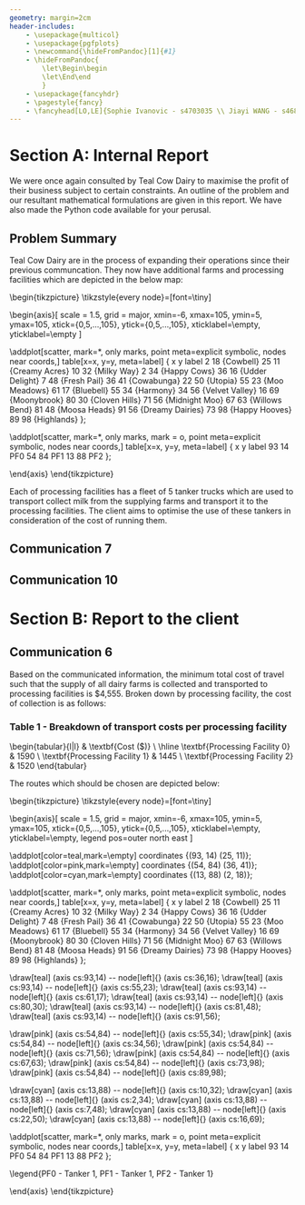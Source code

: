 ```yaml
---
geometry: margin=2cm
header-includes:
    - \usepackage{multicol}
    - \usepackage{pgfplots}
    - \newcommand{\hideFromPandoc}[1]{#1}
    - \hideFromPandoc{
        \let\Begin\begin
        \let\End\end
        }
    - \usepackage{fancyhdr}
    - \pagestyle{fancy}
    - \fancyhead[LO,LE]{Sophie Ivanovic - s4703035 \\ Jiayi WANG - s4682239}
---
```



# Section A: Internal Report
We were once again consulted by Teal Cow Dairy to maximise the profit of their business subject to certain constraints. An outline of the problem and our resultant mathematical formulations are given in this report. We have also made the Python code available for your perusal. 

## Problem Summary
Teal Cow Dairy are in the process of expanding their operations since their previous communcation. They now have additional farms and processing facilities which are depicted in the below map: 

\begin{tikzpicture}
\tikzstyle{every node}=[font=\tiny]

\begin{axis}[
    scale = 1.5,
    grid = major,
    xmin=-6, xmax=105,
    ymin=5, ymax=105,
    xtick={0,5,...,105},
    ytick={0,5,...,105},
    xticklabel=\empty,
    yticklabel=\empty
]

\addplot[scatter, mark=*, only marks, point meta=explicit symbolic, nodes near coords,] table[x=x, y=y, meta=label] {
x   y   label
2   18  {Cowbell}
25  11  {Creamy Acres}
10  32  {Milky Way}
2   34  {Happy Cows}
36  16  {Udder Delight}
7   48  {Fresh Pail}
36  41  {Cowabunga}
22  50  {Utopia}
55  23  {Moo Meadows}
61  17  {Bluebell}
55  34  {Harmony}
34  56  {Velvet Valley}
16  69  {Moonybrook}
80  30  {Cloven Hills}
71  56  {Midnight Moo}
67  63  {Willows Bend}
81  48  {Moosa Heads}
91  56  {Dreamy Dairies}
73  98  {Happy Hooves}
89  98  {Highlands}
};

\addplot[scatter, mark=*, only marks, mark = o, point meta=explicit symbolic, nodes near coords,] table[x=x, y=y, meta=label] {
x   y   label
93  14  PF0
54  84  PF1
13  88  PF2
};

\end{axis}
\end{tikzpicture}

Each of processing facilities has a fleet of 5 tanker trucks which are used to transport collect milk from the supplying farms and transport it to the processing facilities. The client aims to optimise the use of these tankers in consideration of the cost of running them. 

## Communication 7

## Communication 10

# Section B: Report to the client

## Communication 6
Based on the communicated information, the minimum total cost of travel such that the supply of all dairy farms is collected and transported to processing facilities is $4,555. Broken down by processing facility, the cost of collection is as follows:

### Table 1 - Breakdown of transport costs per processing facility 
\begin{tabular}{l|l}
                                    & \textbf{Cost (\$)}  \\ \hline
\textbf{Processing Facility 0}      & 1590                 \\
\textbf{Processing Facility 1}      & 1445                 \\
\textbf{Processing Facility 2}      & 1520
\end{tabular}

The routes which should be chosen are depicted below: 

\begin{tikzpicture}
\tikzstyle{every node}=[font=\tiny]

\begin{axis}[
    scale = 1.5,
    grid = major,
    xmin=-6, xmax=105,
    ymin=5, ymax=105,
    xtick={0,5,...,105},
    ytick={0,5,...,105},
    xticklabel=\empty,
    yticklabel=\empty,
    legend pos=outer north east
    ]

\addplot[color=teal,mark=\empty] coordinates {(93, 14) (25, 11)};
\addplot[color=pink,mark=\empty] coordinates {(54, 84) (36, 41)};
\addplot[color=cyan,mark=\empty] coordinates {(13, 88) (2, 18)};

\addplot[scatter, mark=*, only marks, point meta=explicit symbolic, nodes near coords,] table[x=x, y=y, meta=label] {
x   y   label
2   18  {Cowbell}
25  11  {Creamy Acres}
10  32  {Milky Way}
2   34  {Happy Cows}
36  16  {Udder Delight}
7   48  {Fresh Pail}
36  41  {Cowabunga}
22  50  {Utopia}
55  23  {Moo Meadows}
61  17  {Bluebell}
55  34  {Harmony}
34  56  {Velvet Valley}
16  69  {Moonybrook}
80  30  {Cloven Hills}
71  56  {Midnight Moo}
67  63  {Willows Bend}
81  48  {Moosa Heads}
91  56  {Dreamy Dairies}
73  98  {Happy Hooves}
89  98  {Highlands}
};

\draw[teal] (axis cs:93,14) -- node[left]{} (axis cs:36,16);
\draw[teal] (axis cs:93,14) -- node[left]{} (axis cs:55,23);
\draw[teal] (axis cs:93,14) -- node[left]{} (axis cs:61,17);
\draw[teal] (axis cs:93,14) -- node[left]{} (axis cs:80,30);
\draw[teal] (axis cs:93,14) -- node[left]{} (axis cs:81,48);
\draw[teal] (axis cs:93,14) -- node[left]{} (axis cs:91,56);

\draw[pink] (axis cs:54,84) -- node[left]{} (axis cs:55,34);
\draw[pink] (axis cs:54,84) -- node[left]{} (axis cs:34,56);
\draw[pink] (axis cs:54,84) -- node[left]{} (axis cs:71,56);
\draw[pink] (axis cs:54,84) -- node[left]{} (axis cs:67,63);
\draw[pink] (axis cs:54,84) -- node[left]{} (axis cs:73,98);
\draw[pink] (axis cs:54,84) -- node[left]{} (axis cs:89,98);

\draw[cyan] (axis cs:13,88) -- node[left]{} (axis cs:10,32);
\draw[cyan] (axis cs:13,88) -- node[left]{} (axis cs:2,34);
\draw[cyan] (axis cs:13,88) -- node[left]{} (axis cs:7,48);
\draw[cyan] (axis cs:13,88) -- node[left]{} (axis cs:22,50);
\draw[cyan] (axis cs:13,88) -- node[left]{} (axis cs:16,69);

\addplot[scatter, mark=*, only marks, mark = o, point meta=explicit symbolic, nodes near coords,] table[x=x, y=y, meta=label] {
x   y   label
93  14  PF0
54  84  PF1
13  88  PF2
};

\legend{PF0 - Tanker 1, PF1 - Tanker 1, PF2 - Tanker 1}

\end{axis}
\end{tikzpicture}

